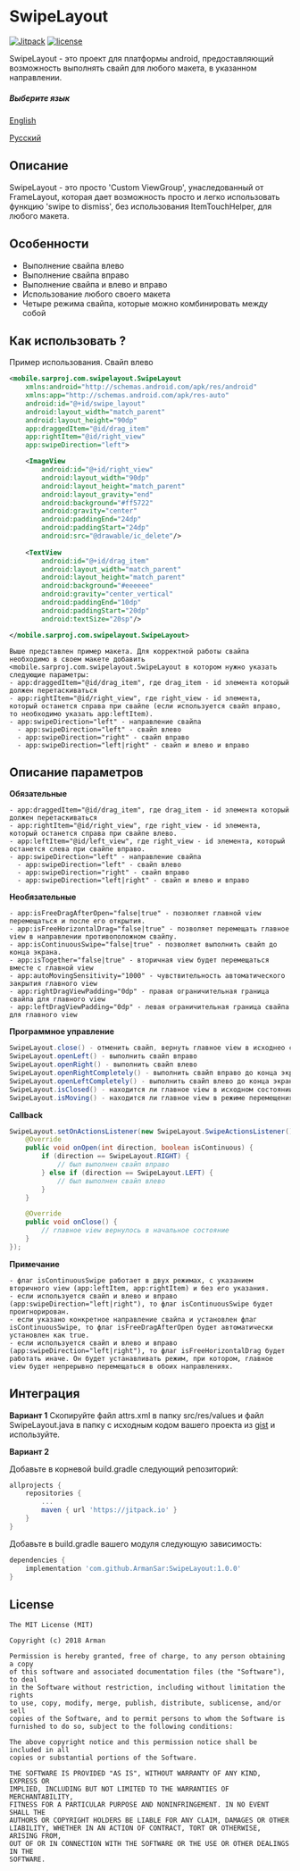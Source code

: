 # SwipeLayout
[![Jitpack ](https://img.shields.io/jitpack/v/jitpack/maven-simple.svg)](https://jitpack.io/) [![license](https://img.shields.io/github/license/mashape/apistatus.svg)](https://github.com/ArmanSar/fileloader/blob/master/LICENSE)

SwipeLayout - это проект для платформы android, предоставляющий возможность выполнять свайп для любого макета, в указанном направлении.

##### Выберите язык
[English](https://github.com/ArmanSar/SwipeLayout/blob/master/README.md) 

[Русский](https://github.com/ArmanSar/SwipeLayout/blob/master/RUSSIAN_README.md)

## Описание
SwipeLayout - это просто 'Custom ViewGroup', унаследованный от FrameLayout, которая дает возможность просто и легко использовать функцию 'swipe to dismiss', без использования ItemTouchHelper, для любого макета.

## Особенности
- Выполнение свайпа влево
- Выполнение свайпа вправо
- Выполнение свайпа и влево и вправо
- Использование любого своего макета
- Четыре режима свайпа, которые можно комбинировать между собой

## Как использовать ?
Пример использования. Свайп влево
```xml
<mobile.sarproj.com.swipelayout.SwipeLayout
    xmlns:android="http://schemas.android.com/apk/res/android"
    xmlns:app="http://schemas.android.com/apk/res-auto"
    android:id="@+id/swipe_layout"
    android:layout_width="match_parent"
    android:layout_height="90dp"
    app:draggedItem="@id/drag_item"
    app:rightItem="@id/right_view"
    app:swipeDirection="left">

    <ImageView
        android:id="@+id/right_view"
        android:layout_width="90dp"
        android:layout_height="match_parent"
        android:layout_gravity="end"
        android:background="#ff5722"
        android:gravity="center"
        android:paddingEnd="24dp"
        android:paddingStart="24dp"
        android:src="@drawable/ic_delete"/>
  
    <TextView  
        android:id="@+id/drag_item"  
        android:layout_width="match_parent"  
        android:layout_height="match_parent"  
        android:background="#eeeeee"  
        android:gravity="center_vertical"  
        android:paddingEnd="10dp"  
        android:paddingStart="20dp"  
        android:textSize="20sp"/>

</mobile.sarproj.com.swipelayout.SwipeLayout>
```
```
Выше представлен пример макета. Для корректной работы свайпа необходимо в своем макете добавить  <mobile.sarproj.com.swipelayout.SwipeLayout в котором нужно указать следующие параметры:
- app:draggedItem="@id/drag_item", где drag_item - id элемента который должен перетаскиваться
- app:rightItem="@id/right_view", где right_view - id элемента, который останется справа при свайпе (если используется свайп вправо, то необходимо указать app:leftItem).
- app:swipeDirection="left" - направление свайпа
  - app:swipeDirection="left" - свайп влево
  - app:swipeDirection="right" - свайп вправо
  - app:swipeDirection="left|right" - свайп и влево и вправо
```

## Описание параметров
**Обязательные**
```
- app:draggedItem="@id/drag_item", где drag_item - id элемента который должен перетаскиваться
- app:rightItem="@id/right_view", где right_view - id элемента, который останется справа при свайпе влево.
- app:leftItem="@id/left_view", где right_view - id элемента, который останется слева при свайпе вправо.
- app:swipeDirection="left" - направление свайпа
  - app:swipeDirection="left" - свайп влево
  - app:swipeDirection="right" - свайп вправо
  - app:swipeDirection="left|right" - свайп и влево и вправо
```

**Необязательные**
```
- app:isFreeDragAfterOpen="false|true" - позволяет главной view перемещаться и после его открытия.
- app:isFreeHorizontalDrag="false|true" - позволяет перемещать главное view в направлении противоположном свайпу.
- app:isContinuousSwipe="false|true" - позволяет выполнить свайп до конца экрана.
- app:isTogether="false|true" - вторичная view будет перемещаться вместе с главной view
- app:autoMovingSensitivity="1000" - чувствительность автоматического закрытия главного view
- app:rightDragViewPadding="0dp" - правая ограничительная граница свайпа для главного view
- app:leftDragViewPadding="0dp" - левая ограничительная граница свайпа для главного view
```

**Программное управление**
```java
SwipeLayout.close() - отменить свайп, вернуть главное view в исходнео состояние
SwipeLayout.openLeft() - выполнить свайп вправо
SwipeLayout.openRight() - выполнить свайп влево
SwipeLayout.openRightCompletely() - выполнить свайп вправо до конца экрана
SwipeLayout.openLeftCompletely() - выполнить свайп влево до конца экрана
SwipeLayout.isClosed() - находится ли главное view в исходном состоянии
SwipeLayout.isMoving() - находится ли главное view в режиме перемещения.
```
**Callback**
```java
SwipeLayout.setOnActionsListener(new SwipeLayout.SwipeActionsListener() {
    @Override
    public void onOpen(int direction, boolean isContinuous) {
        if (direction == SwipeLayout.RIGHT) {
            // был выполнен свайп вправо
        } else if (direction == SwipeLayout.LEFT) {
            // был выполнен свайп влево
        }
    }

    @Override  
    public void onClose() {  
        // главное view вернулось в начальное состояние
    }
});
```

**Примечание**
```
- флаг isContinuousSwipe работает в двух режимах, с указанием вторичного view (app:leftItem, app:rightItem) и без его указания.
- если используется свайп и влево и вправо (app:swipeDirection="left|right"), то флаг isContinuousSwipe будет проигнорирован.
- если указано конкретное направление свайпа и установлен флаг isContinuousSwipe, то флаг isFreeDragAfterOpen будет автоматически установлен как true.
- если используется свайп и влево и вправо (app:swipeDirection="left|right"), то флаг isFreeHorizontalDrag будет работать иначе. Он будет устанавливать режим, при котором, главное  view будет непрерывно перемещаться в обоих направлениях.
```

## Интеграция
**Вариант 1**
Скопируйте файл attrs.xml в папку src/res/values и файл SwipeLayout.java в папку с исходным кодом вашего проекта из [gist](https://gist.github.com/ArmanSar/64359efd499ed38f6996390e79a5eadc) и используйте.

**Вариант 2**

Добавьте в корневой build.gradle следующий репозиторий:
```groovy
allprojects {
    repositories {
        ...
        maven { url 'https://jitpack.io' }
    }
}
```

Добавьте в build.gradle вашего модуля следующую зависимость:
```groovy
dependencies {
    implementation 'com.github.ArmanSar:SwipeLayout:1.0.0'
}
```

## License

```
The MIT License (MIT)

Copyright (c) 2018 Arman

Permission is hereby granted, free of charge, to any person obtaining a copy
of this software and associated documentation files (the "Software"), to deal
in the Software without restriction, including without limitation the rights
to use, copy, modify, merge, publish, distribute, sublicense, and/or sell
copies of the Software, and to permit persons to whom the Software is
furnished to do so, subject to the following conditions:

The above copyright notice and this permission notice shall be included in all
copies or substantial portions of the Software.

THE SOFTWARE IS PROVIDED "AS IS", WITHOUT WARRANTY OF ANY KIND, EXPRESS OR
IMPLIED, INCLUDING BUT NOT LIMITED TO THE WARRANTIES OF MERCHANTABILITY,
FITNESS FOR A PARTICULAR PURPOSE AND NONINFRINGEMENT. IN NO EVENT SHALL THE
AUTHORS OR COPYRIGHT HOLDERS BE LIABLE FOR ANY CLAIM, DAMAGES OR OTHER
LIABILITY, WHETHER IN AN ACTION OF CONTRACT, TORT OR OTHERWISE, ARISING FROM,
OUT OF OR IN CONNECTION WITH THE SOFTWARE OR THE USE OR OTHER DEALINGS IN THE
SOFTWARE.
```
